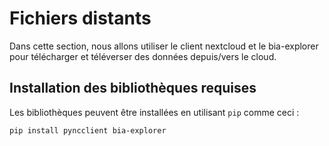 # Fichiers distants
Dans cette section, nous allons utiliser le client nextcloud et le bia-explorer pour télécharger et téléverser des données depuis/vers le cloud.

## Installation des bibliothèques requises

Les bibliothèques peuvent être installées en utilisant `pip` comme ceci :

```
pip install pyncclient bia-explorer
```